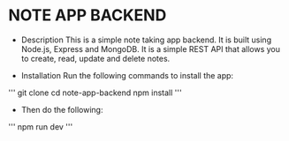 # NOTE APP BACKEND

- Description
This is a simple note taking app backend. It is built using Node.js, Express and MongoDB. It is a simple REST API that allows you to create, read, update and delete notes.

- Installation
Run the following commands to install the app:

''' git clone
cd note-app-backend
npm install '''

- Then do the following:

''' npm run dev '''
